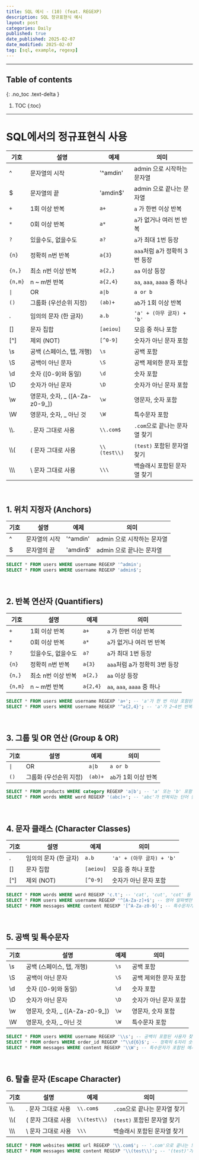 ```yaml
---
title: SQL 예시 - (10) (feat. REGEXP)
description: SQL 정규표현식 예시
layout: post
categories: Daily
published: true
date_published: 2025-02-07
date_modified: 2025-02-07
tag: [sql, example, regexp]
---
```

---
## Table of contents
{: .no_toc .text-delta }

1. TOC
{:toc}
---

<!-- 글의 제목은 #
    나머지 큰 제목은 ##
    이후 나머지는 3개이상 -->

# SQL에서의 정규표현식 사용

| 기호 | 설명 | 예제 | 의미 |
| --- | --- | --- | --- |
| ^ | 문자열의 시작 | '^amdin' | admin 으로 시작하는 문자열 |
| $ | 문자열의 끝 | 'amdin$' | admin 으로 끝나는 문자열 |
| `+` | 1회 이상 반복 | `a+` | `a` 가 한번 이상 반복|
| `*` | 0회 이상 반복 | `a*` | `a`가 없거나 여러 번 반복 |
| `?` | 있을수도, 없을수도 | `a?` | `a`가 최대 1번 등장 |
| `{n}` | 정확히 n번 반복 | `a{3}` | `aaa`처럼 a가 정확히 3번 등장 |
| `{n,}` | 최소 n번 이상 반복 | `a{2,}` | `aa` 이상 등장 |
| `{n,m}` | n ~ m번 반복 | `a{2,4}` | `aa`, `aaa`, `aaaa` 중 하나 |
| `\|` | OR | `a\|b` | `a or b` |
| `()` | 그룹화 (우선순위 지정) | `(ab)+` | `ab`가 1회 이상 반복 |
| . | 임의의 문자 (한 글자) | `a.b` | `'a' + (아무 글자) + 'b'` |
| [] | 문자 집합 | `[aeiou]` | 모음 중 하나 포함 |
| [^] | 제외 (NOT) | `[^0-9]` | 숫자가 아닌 문자 포함 |
| \s | 공백 (스페이스, 탭, 개행) | `\s` | 공백 포함 |
| \S | 공백이 아닌 문자 | `\S` | 공백 제외한 문자 포함 |
| \d | 숫자 ([0-9]와 동일) | `\d` | 숫자 포함 |
| \D | 숫자가 아닌 문자 | `\D` | 숫자가 아닌 문자 포함 |
| \w | 영문자, 숫자, _ ([A-Za-z0-9_]) | `\w` | 영문자, 숫자 포함 |
| \W | 영문자, 숫자, _ 아닌 것 | `\W` | 특수문자 포함 |
| \\\\. | . 문자 그대로 사용 | `\\.com$` | `.com`으로 끝나는 문자열 찾기 |
| \\\\( | ( 문자 그대로 사용 | `\\(test\\)` | `(test)` 포함된 문자열 찾기 |
| \\\\\\ | \ 문자 그대로 사용 | `\\\` | 백슬래시 포함된 문자열 찾기 |

<br>

## 1. 위치 지정자 (Anchors)

| 기호 | 설명 | 예제 | 의미 |
| --- | --- | --- | --- |
| ^ | 문자열의 시작 | '^amdin' | admin 으로 시작하는 문자열 |
| $ | 문자열의 끝 | 'amdin$' | admin 으로 끝나는 문자열 |

```sql
SELECT * FROM users WHERE username REGEXP '^admin';
SELECT * FROM users WHERE username REGEXP 'admin$';
```
<br>

## 2. 반복 연산자 (Quantifiers)

| 기호 | 설명 | 예제 | 의미 |
| --- | --- | --- | --- |
| `+` | 1회 이상 반복 | `a+` | `a` 가 한번 이상 반복|
| `*` | 0회 이상 반복 | `a*` | `a`가 없거나 여러 번 반복 |
| `?` | 있을수도, 없을수도 | `a?` | `a`가 최대 1번 등장 |
| `{n}` | 정확히 n번 반복 | `a{3}` | `aaa`처럼 a가 정확히 3번 등장 |
| `{n,}` | 최소 n번 이상 반복 | `a{2,}` | `aa` 이상 등장 |
| `{n,m}` | n ~ m번 반복 | `a{2,4}` | `aa`, `aaa`, `aaaa` 중 하나 |

```sql
SELECT * FROM users WHERE username REGEXP 'a+'; -- 'a'가 한 번 이상 포함된 사용자 찾기
SELECT * FROM users WHERE username REGEXP '^a{2,4}'; -- 'a'가 2~4번 반복되는 사용자 찾기
```
<br>

## 3. 그룹 및 OR 연산 (Group & OR)

| 기호 | 설명 | 예제 | 의미 |
| --- | --- | --- | --- |
| `\|` | OR | `a\|b` | `a or b` |
| `()` | 그룹화 (우선순위 지정) | `(ab)+` | `ab`가 1회 이상 반복 |

```sql
SELECT * FROM products WHERE category REGEXP 'a|b'; -- 'a' 또는 'b' 포함
SELECT * FROM words WHERE word REGEXP '(abc)+'; -- 'abc'가 반복되는 단어 찾기
```
<br>

## 4. 문자 클래스 (Character Classes)

| 기호 | 설명 | 예제 | 의미 |
| --- | --- | --- | --- |
| . | 임의의 문자 (한 글자) | `a.b` | `'a' + (아무 글자) + 'b'` |
| [] | 문자 집합 | `[aeiou]` | 모음 중 하나 포함 |
| [^] | 제외 (NOT) | `[^0-9]` | 숫자가 아닌 문자 포함 |

```sql
SELECT * FROM words WHERE word REGEXP 'c.t'; -- 'cat', 'cut', 'cot' 등 찾기
SELECT * FROM users WHERE username REGEXP '^[A-Za-z]+$'; -- 영어 알파벳만 포함된 사용자 찾기
SELECT * FROM messages WHERE content REGEXP '[^A-Za-z0-9]'; -- 특수문자가 포함된 메시지 찾기
```
<br>

## 5. 공백 및 특수문자

| 기호 | 설명 | 예제 | 의미 |
| --- | --- | --- | --- |
| \s | 공백 (스페이스, 탭, 개행) | `\s` | 공백 포함 |
| \S | 공백이 아닌 문자 | `\S` | 공백 제외한 문자 포함 |
| \d | 숫자 ([0-9]와 동일) | `\d` | 숫자 포함 |
| \D | 숫자가 아닌 문자 | `\D` | 숫자가 아닌 문자 포함 |
| \w | 영문자, 숫자, _ ([A-Za-z0-9_]) | `\w` | 영문자, 숫자 포함 |
| \W | 영문자, 숫자, _ 아닌 것 | `\W` | 특수문자 포함 |

```sql
SELECT * FROM users WHERE username REGEXP '\\s'; -- 공백이 포함된 사용자 찾기
SELECT * FROM orders WHERE order_id REGEXP '^\\d{6}$'; -- 정확히 6자리 숫자인 주문번호 찾기
SELECT * FROM messages WHERE content REGEXP '\\W'; -- 특수문자가 포함된 메시지 찾기
```
<br>

## 6. 탈출 문자 (Escape Character)

| 기호 | 설명 | 예제 | 의미 |
| --- | --- | --- | --- |
| \\\\. | . 문자 그대로 사용 | `\\.com$` | `.com`으로 끝나는 문자열 찾기 |
| \\\\( | ( 문자 그대로 사용 | `\\(test\\)` | `(test)` 포함된 문자열 찾기 |
| \\\\\\ | \ 문자 그대로 사용 | `\\\` | 백슬래시 포함된 문자열 찾기 |

```sql
SELECT * FROM websites WHERE url REGEXP '\\.com$'; -- '.com'으로 끝나는 도메인 찾기
SELECT * FROM messages WHERE content REGEXP '\\(test\\)'; -- '(test)'가 포함된 메시지 찾기
```
<br>

